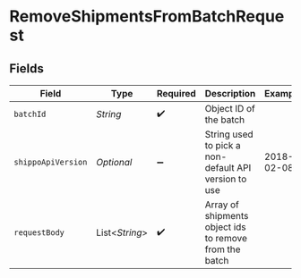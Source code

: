 # RemoveShipmentsFromBatchRequest


## Fields

| Field                                                  | Type                                                   | Required                                               | Description                                            | Example                                                |
| ------------------------------------------------------ | ------------------------------------------------------ | ------------------------------------------------------ | ------------------------------------------------------ | ------------------------------------------------------ |
| `batchId`                                              | *String*                                               | :heavy_check_mark:                                     | Object ID of the batch                                 |                                                        |
| `shippoApiVersion`                                     | *Optional<String>*                                     | :heavy_minus_sign:                                     | String used to pick a non-default API version to use   | 2018-02-08                                             |
| `requestBody`                                          | List<*String*>                                         | :heavy_check_mark:                                     | Array of shipments object ids to remove from the batch |                                                        |